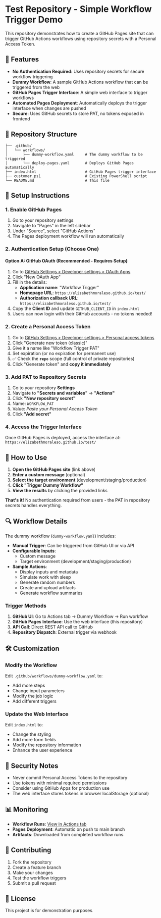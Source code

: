 # Test Repository - Simple Workflow Trigger Demo

This repository demonstrates how to create a GitHub Pages site that can trigger GitHub Actions workflows using repository secrets with a Personal Access Token.

## 🚀 Features

- **No Authentication Required**: Uses repository secrets for secure workflow triggering
- **Dummy Workflow**: A sample GitHub Actions workflow that can be triggered from the web
- **GitHub Pages Trigger Interface**: A simple web interface to trigger workflows
- **Automated Pages Deployment**: Automatically deploys the trigger interface when changes are pushed
- **Secure**: Uses GitHub secrets to store PAT, no tokens exposed in frontend

## 📁 Repository Structure

```
├── .github/
│   └── workflows/
│       ├── dummy-workflow.yaml     # The dummy workflow to be triggered
│       └── deploy-pages.yaml       # Deploys GitHub Pages automatically
├── index.html                      # GitHub Pages trigger interface
├── customer.ps1                    # Existing PowerShell script
└── README.md                       # This file
```

## 🔧 Setup Instructions

### 1. Enable GitHub Pages

1. Go to your repository settings
2. Navigate to "Pages" in the left sidebar
3. Under "Source", select "GitHub Actions"
4. The Pages deployment workflow will run automatically

### 2. Authentication Setup (Choose One)

#### Option A: GitHub OAuth (Recommended - Requires Setup)

1. Go to [GitHub Settings > Developer settings > OAuth Apps](https://github.com/settings/developers)
2. Click "New OAuth App"
3. Fill in the details:
   - **Application name**: "Workflow Trigger"
   - **Homepage URL**: `https://elizabethmoraleso.github.io/test/`
   - **Authorization callback URL**: `https://elizabethmoraleso.github.io/test/`
4. Copy the **Client ID** and update `GITHUB_CLIENT_ID` in `index.html`
5. Users can now login with their GitHub accounts - no tokens needed!

### 2. Create a Personal Access Token

1. Go to [GitHub Settings > Developer settings > Personal access tokens](https://github.com/settings/tokens)
2. Click "Generate new token (classic)"
3. Give it a name like "Workflow Trigger PAT"
4. Set expiration (or no expiration for permanent use)
5. ✅ Check the **`repo`** scope (full control of private repositories)
6. Click "Generate token" and **copy it immediately**

### 3. Add PAT to Repository Secrets

1. Go to your repository **Settings**
2. Navigate to **"Secrets and variables"** → **"Actions"**
3. Click **"New repository secret"**
4. Name: `WORKFLOW_PAT`
5. Value: _Paste your Personal Access Token_
6. Click **"Add secret"**

### 4. Access the Trigger Interface

Once GitHub Pages is deployed, access the interface at:
`https://elizabethmoraleso.github.io/test/`

## 🎯 How to Use

1. **Open the GitHub Pages site** (link above)
2. **Enter a custom message** (optional)
3. **Select the target environment** (development/staging/production)
4. **Click "Trigger Dummy Workflow"**
5. **View the results** by clicking the provided links

**That's it!** No authentication required from users - the PAT in repository secrets handles everything.

## 🔍 Workflow Details

The dummy workflow (`dummy-workflow.yaml`) includes:

- **Manual Trigger**: Can be triggered from GitHub UI or via API
- **Configurable Inputs**:
  - Custom message
  - Target environment (development/staging/production)
- **Sample Actions**:
  - Display inputs and metadata
  - Simulate work with sleep
  - Generate random numbers
  - Create and upload artifacts
  - Generate workflow summaries

### Trigger Methods

1. **GitHub UI**: Go to Actions tab → Dummy Workflow → Run workflow
2. **GitHub Pages Interface**: Use the web interface (this repository)
3. **API Call**: Direct REST API call to GitHub
4. **Repository Dispatch**: External trigger via webhook

## 🛠️ Customization

### Modify the Workflow

Edit `.github/workflows/dummy-workflow.yaml` to:

- Add more steps
- Change input parameters
- Modify the job logic
- Add different triggers

### Update the Web Interface

Edit `index.html` to:

- Change the styling
- Add more form fields
- Modify the repository information
- Enhance the user experience

## 🔐 Security Notes

- Never commit Personal Access Tokens to the repository
- Use tokens with minimal required permissions
- Consider using GitHub Apps for production use
- The web interface stores tokens in browser localStorage (optional)

## 📊 Monitoring

- **Workflow Runs**: [View in Actions tab](https://github.com/ElizabethMoralesO/test/actions)
- **Pages Deployment**: Automatic on push to main branch
- **Artifacts**: Downloaded from completed workflow runs

## 🤝 Contributing

1. Fork the repository
2. Create a feature branch
3. Make your changes
4. Test the workflow triggers
5. Submit a pull request

## 📝 License

This project is for demonstration purposes.
